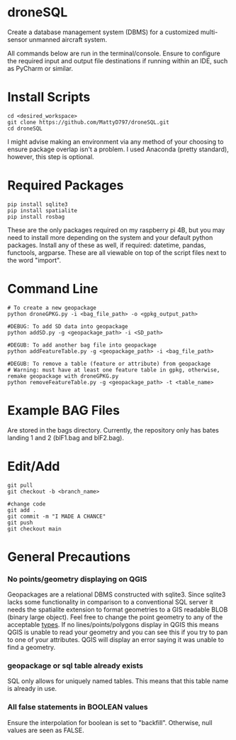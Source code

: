 # droneSQL
Create a database management system (DBMS) for a customized multi-sensor unmanned aircraft system.

All commands below are run in the terminal/console. Ensure to configure the required input and output file destinations if running within an IDE, such as PyCharm or similar. 

# Install Scripts
```
cd <desired_workspace>
git clone https://github.com/MattyD797/droneSQL.git
cd droneSQL
```

I might advise making an environment via any method of your choosing to ensure package overlap isn't a problem. I used Anaconda (pretty standard), however, this step is optional. 

# Required Packages 
```
pip install sqlite3
pip install spatialite
pip install rosbag
```

These are the only packages required on my raspberry pi 4B, but you may need to install more depending on the system and your default python packages. Install any of these as well, if required: datetime, pandas, functools, argparse. These are all viewable on top of the script files next to the word "import". 

# Command Line
```
# To create a new geopackage
python droneGPKG.py -i <bag_file_path> -o <gpkg_output_path>

#DEBUG: To add SD data into geopackage
python addSD.py -g <geopackage_path> -i <SD_path>

#DEGUB: To add another bag file into geopackage
python addFeatureTable.py -g <geopackage_path> -i <bag_file_path>

#DEGUB: To remove a table (feature or attribute) from geopackage
# Warning: must have at least one feature table in gpkg, otherwise, remake geopackage with droneGPKG.py
python removeFeatureTable.py -g <geopackage_path> -t <table_name>
```

# Example BAG Files
Are stored in the bags directory. Currently, the repository only has bates landing 1 and 2 (blF1.bag and blF2.bag). 

# Edit/Add 
```
git pull
git checkout -b <branch_name>

#change code
git add .
git commit -m "I MADE A CHANCE"
git push
git checkout main
```

# General Precautions
### No points/geometry displaying on QGIS

Geopackages are a relational DBMS constructed with sqlite3. Since sqlite3 lacks some functionality in comparison to a conventional SQL server it needs the spatialite extension to format geometries to a GIS readable BLOB (binary large object). Feel free to change the point geometry to any of the acceptable [types](https://www.gaia-gis.it/gaia-sins/spatialite-cookbook-5/cookbook_topics.02.html). If no lines/points/polygons display in QGIS this means QGIS is unable to read your geometry and you can see this if you try to pan to one of your attributes. QGIS will display an error saying it was unable to find a geometry. 

### geopackage or sql table already exists

SQL only allows for uniquely named tables. This means that this table name is already in use. 

### All false statements in BOOLEAN values

Ensure the interpolation for boolean is set to "backfill". Otherwise, null values are seen as FALSE. 


